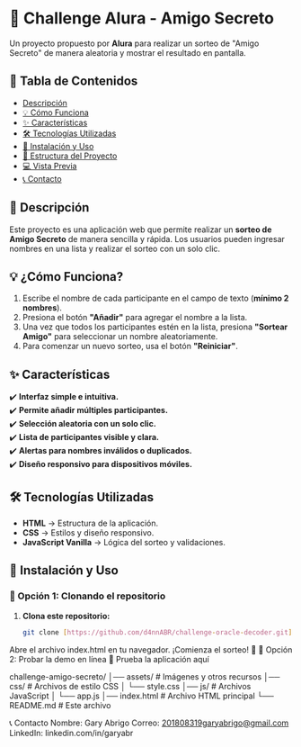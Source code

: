 # 🎲 Challenge Alura - Amigo Secreto  

Un proyecto propuesto por **Alura** para realizar un sorteo de "Amigo Secreto" de manera aleatoria y mostrar el resultado en pantalla.  

## 📖 Tabla de Contenidos  
- [Descripción](#descripción)  
- [💡 Cómo Funciona](#-cómo-funciona)  
- [✨ Características](#-características)  
- [🛠 Tecnologías Utilizadas](#-tecnologías-utilizadas)  
- [🚀 Instalación y Uso](#-instalación-y-uso)  
- [📂 Estructura del Proyecto](#-estructura-del-proyecto)  
- [💻 Vista Previa](#-vista-previa)  
- [📞 Contacto](#-contacto)  

## 📌 Descripción  
Este proyecto es una aplicación web que permite realizar un **sorteo de Amigo Secreto** de manera sencilla y rápida. Los usuarios pueden ingresar nombres en una lista y realizar el sorteo con un solo clic.  

## 💡 ¿Cómo Funciona?  
1. Escribe el nombre de cada participante en el campo de texto (**mínimo 2 nombres**).  
2. Presiona el botón **"Añadir"** para agregar el nombre a la lista.  
3. Una vez que todos los participantes estén en la lista, presiona **"Sortear Amigo"** para seleccionar un nombre aleatoriamente.  
4. Para comenzar un nuevo sorteo, usa el botón **"Reiniciar"**.  

## ✨ Características  
✔️ **Interfaz simple e intuitiva.**  
✔️ **Permite añadir múltiples participantes.**  
✔️ **Selección aleatoria con un solo clic.**  
✔️ **Lista de participantes visible y clara.**  
✔️ **Alertas para nombres inválidos o duplicados.**  
✔️ **Diseño responsivo para dispositivos móviles.**  

## 🛠 Tecnologías Utilizadas  
- **HTML** → Estructura de la aplicación.  
- **CSS** → Estilos y diseño responsivo.  
- **JavaScript Vanilla** → Lógica del sorteo y validaciones.  

## 🚀 Instalación y Uso  

### 🔹 Opción 1: Clonando el repositorio  
1. **Clona este repositorio:**  
   ```sh
   git clone [https://github.com/d4nnABR/challenge-oracle-decoder.git]

Abre el archivo index.html en tu navegador.
¡Comienza el sorteo! 🎁
🔹 Opción 2: Probar la demo en línea
🔗 Prueba la aplicación aquí

challenge-amigo-secreto/
│── assets/       # Imágenes y otros recursos
│── css/          # Archivos de estilo CSS
│   └── style.css
│── js/           # Archivos JavaScript
│   └── app.js
│── index.html    # Archivo HTML principal
└── README.md     # Este archivo

📞 Contacto
Nombre: Gary Abrigo
Correo: 201808319garyabrigo@gmail.com
LinkedIn: linkedin.com/in/garyabr



